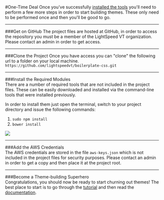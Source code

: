 #One-Time Deal
Once you've successfully [installed the tools](boilerplate/install) you'll need to perform a few more steps in order to start building themes. These only need to be performed once and then you'll be good to go.

***

###Get on GitHub
The project files are hosted at GitHub, in order to access the repository you must be a member of the LightSpeed VT organization. Please contact an admin in order to get access.

***

###Clone the Project
Once you have access you can "clone" the following url to a folder on your local machine.
`https://github.com/lightspeedvt/boilerplate-css.git`

***

###Install the Required Modules  
There are a number of required tools that are not included in the project files. These can be easily downloaded and installed via the command-line tools that were installed previously.

In order to install them just open the terminal, switch to your project directory and issue the following commands:

1. `sudo npm install`
1. `bower install`

<img src="../img/cmd-setup.gif"/>

***

###Add the AWS Credentials  
The AWS credentials are stored in the file `aws-keys.json` which is not included in the project files for security purposes. Please contact an admin in order to get a copy and then place it at the project root.

***

###Become a Theme-building Superhero  
Congratulations, you should now be ready to start churning out themes! The best place to start is to go through the [tutorial](boilerplate/tutorial) and then read the [documentation](boilerplate/docs).

